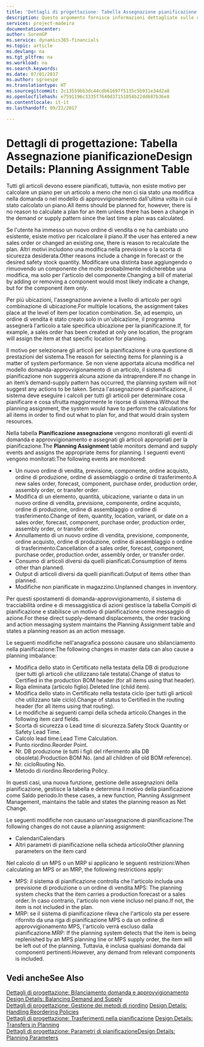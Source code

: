 ```yaml
---
title: 'Dettagli di progettazione: Tabella Assegnazione pianificazione | Microsoft Docs'
description: Questo argomento fornisce informazioni dettagliate sulle conseguenze relative alla modifica del metodo di pianificazione per un articolo.
services: project-madeira
documentationcenter: 
author: SorenGP
ms.service: dynamics365-financials
ms.topic: article
ms.devlang: na
ms.tgt_pltfrm: na
ms.workload: na
ms.search.keywords: 
ms.date: 07/01/2017
ms.author: sgroespe
ms.translationtype: HT
ms.sourcegitcommit: 2c13559bb3dc44cdb61697f5135c5b931e34d2a8
ms.openlocfilehash: e7591196c3335f7640d37151054b22dd687b36e8
ms.contentlocale: it-it
ms.lasthandoff: 09/22/2017

---
```

# <a name="design-details-planning-assignment-table"></a><span data-ttu-id="0a420-103">Dettagli di progettazione: Tabella Assegnazione pianificazione</span><span class="sxs-lookup"><span data-stu-id="0a420-103">Design Details: Planning Assignment Table</span></span>
<span data-ttu-id="0a420-104">Tutti gli articoli devono essere pianificati, tuttavia, non esiste motivo per calcolare un piano per un articolo a meno che non ci sia stato una modifica nella domanda o nel modello di approvvigionamento dall'ultima volta in cui è stato calcolato un piano.</span><span class="sxs-lookup"><span data-stu-id="0a420-104">All items should be planned for, however, there is no reason to calculate a plan for an item unless there has been a change in the demand or supply pattern since the last time a plan was calculated.</span></span>  
  
<span data-ttu-id="0a420-105">Se l'utente ha immesso un nuovo ordine di vendita o ne ha cambiato uno esistente, esiste motivo per ricalcolare il piano.</span><span class="sxs-lookup"><span data-stu-id="0a420-105">If the user has entered a new sales order or changed an existing one, there is reason to recalculate the plan.</span></span> <span data-ttu-id="0a420-106">Altri motivi includono una modifica nella previsione o la scorta di sicurezza desiderata.</span><span class="sxs-lookup"><span data-stu-id="0a420-106">Other reasons include a change in forecast or the desired safety stock quantity.</span></span> <span data-ttu-id="0a420-107">Modificare una distinta base aggiungendo o rimuovendo un componente che molto probabilmente indicherebbe una modifica, ma solo per l'articolo del componente.</span><span class="sxs-lookup"><span data-stu-id="0a420-107">Changing a bill of material by adding or removing a component would most likely indicate a change, but for the component item only.</span></span>  
  
<span data-ttu-id="0a420-108">Per più ubicazioni, l'assegnazione avviene a livello di articolo per ogni combinazione di ubicazione.</span><span class="sxs-lookup"><span data-stu-id="0a420-108">For multiple locations, the assignment takes place at the level of item per location combination.</span></span> <span data-ttu-id="0a420-109">Se, ad esempio, un ordine di vendita è stato creato solo in un'ubicazione, il programma assegnerà l'articolo a tale specifica ubicazione per la pianificazione.</span><span class="sxs-lookup"><span data-stu-id="0a420-109">If, for example, a sales order has been created at only one location, the program will assign the item at that specific location for planning.</span></span>  
  
<span data-ttu-id="0a420-110">Il motivo per selezionare gli articoli per la pianificazione è una questione di prestazioni del sistema.</span><span class="sxs-lookup"><span data-stu-id="0a420-110">The reason for selecting items for planning is a matter of system performance.</span></span> <span data-ttu-id="0a420-111">Se non viene apportata alcuna modifica nel modello domanda-approvvigionamento di un articolo, il sistema di pianificazione non suggerirà alcuna azione da intraprendere.</span><span class="sxs-lookup"><span data-stu-id="0a420-111">If no change in an item’s demand-supply pattern has occurred, the planning system will not suggest any actions to be taken.</span></span> <span data-ttu-id="0a420-112">Senza l'assegnazione di pianificazione, il sistema deve eseguire i calcoli per tutti gli articoli per determinare cosa pianificare e cosa sfrutta maggiormente le risorse di sistema.</span><span class="sxs-lookup"><span data-stu-id="0a420-112">Without the planning assignment, the system would have to perform the calculations for all items in order to find out what to plan for, and that would drain system resources.</span></span>  
  
<span data-ttu-id="0a420-113">Nella tabella **Pianificazione assegnazione** vengono monitorati gli eventi di domanda e approvvigionamento e assegnati gli articoli appropriati per la pianificazione.</span><span class="sxs-lookup"><span data-stu-id="0a420-113">The **Planning Assignment** table monitors demand and supply events and assigns the appropriate items for planning.</span></span> <span data-ttu-id="0a420-114">I seguenti eventi vengono monitorati:</span><span class="sxs-lookup"><span data-stu-id="0a420-114">The following events are monitored:</span></span>  
  
* <span data-ttu-id="0a420-115">Un nuovo ordine di vendita, previsione, componente, ordine acquisto, ordine di produzione, ordine di assemblaggio o ordine di trasferimento.</span><span class="sxs-lookup"><span data-stu-id="0a420-115">A new sales order, forecast, component, purchase order, production order, assembly order, or transfer order.</span></span>  
* <span data-ttu-id="0a420-116">Modifica di un elemento, quantità, ubicazione, variante o data in un nuovo ordine di vendita, previsione, componente, ordine acquisto, ordine di produzione, ordine di assemblaggio o ordine di trasferimento.</span><span class="sxs-lookup"><span data-stu-id="0a420-116">Change of item, quantity, location, variant, or date on a sales order, forecast, component, purchase order, production order, assembly order, or transfer order.</span></span>  
* <span data-ttu-id="0a420-117">Annullamento di un nuovo ordine di vendita, previsione, componente, ordine acquisto, ordine di produzione, ordine di assemblaggio o ordine di trasferimento.</span><span class="sxs-lookup"><span data-stu-id="0a420-117">Cancellation of a sales order, forecast, component, purchase order, production order, assembly order, or transfer order.</span></span>  
* <span data-ttu-id="0a420-118">Consumo di articoli diversi da quelli pianificati.</span><span class="sxs-lookup"><span data-stu-id="0a420-118">Consumption of items other than planned.</span></span>  
* <span data-ttu-id="0a420-119">Output di articoli diversi da quelli pianificati.</span><span class="sxs-lookup"><span data-stu-id="0a420-119">Output of items other than planned.</span></span>  
* <span data-ttu-id="0a420-120">Modifiche non pianificate in magazzino.</span><span class="sxs-lookup"><span data-stu-id="0a420-120">Unplanned changes in inventory.</span></span>  
  
<span data-ttu-id="0a420-121">Per questi spostamenti di domanda-approvvigionamento, il sistema di tracciabilità ordine e di messaggistica di azioni gestisce la tabella Compiti di pianificazione e stabilisce un motivo di pianificazione come messaggio di azione.</span><span class="sxs-lookup"><span data-stu-id="0a420-121">For these direct supply-demand displacements, the order tracking and action messaging system maintains the Planning Assignment table and states a planning reason as an action message.</span></span>  
  
<span data-ttu-id="0a420-122">Le seguenti modifiche nell'anagrafica possono causare uno sbilanciamento nella pianificazione:</span><span class="sxs-lookup"><span data-stu-id="0a420-122">The following changes in master data can also cause a planning imbalance:</span></span>  
  
* <span data-ttu-id="0a420-123">Modifica dello stato in Certificato nella testata della DB di produzione (per tutti gli articoli che utilizzano tale testata).</span><span class="sxs-lookup"><span data-stu-id="0a420-123">Change of status to Certified in the production BOM header (for all items using that header).</span></span>  
* <span data-ttu-id="0a420-124">Riga eliminata (articolo figlio).</span><span class="sxs-lookup"><span data-stu-id="0a420-124">Deleted line (child item).</span></span>  
* <span data-ttu-id="0a420-125">Modifica dello stato in Certificato nella testata ciclo (per tutti gli articoli che utilizzano tale ciclo).</span><span class="sxs-lookup"><span data-stu-id="0a420-125">Change of status to Certified in the routing header (for all items using that routing).</span></span>  
* <span data-ttu-id="0a420-126">Le modifiche ai seguenti campi della scheda articolo.</span><span class="sxs-lookup"><span data-stu-id="0a420-126">Changes in the following item card fields.</span></span>  
* <span data-ttu-id="0a420-127">Scorta di sicurezza o Lead time di sicurezza.</span><span class="sxs-lookup"><span data-stu-id="0a420-127">Safety Stock Quantity or Safety Lead Time.</span></span>  
* <span data-ttu-id="0a420-128">Calcolo lead time.</span><span class="sxs-lookup"><span data-stu-id="0a420-128">Lead Time Calculation.</span></span>  
* <span data-ttu-id="0a420-129">Punto riordino.</span><span class="sxs-lookup"><span data-stu-id="0a420-129">Reorder Point.</span></span>  
* <span data-ttu-id="0a420-130">Nr. DB produzione (e tutti i figli del riferimento alla DB obsoleta).</span><span class="sxs-lookup"><span data-stu-id="0a420-130">Production BOM No. (and all children of old BOM reference).</span></span>  
* <span data-ttu-id="0a420-131">Nr. ciclo</span><span class="sxs-lookup"><span data-stu-id="0a420-131">Routing No.</span></span>  
* <span data-ttu-id="0a420-132">Metodo di riordino.</span><span class="sxs-lookup"><span data-stu-id="0a420-132">Reordering Policy.</span></span>  
  
<span data-ttu-id="0a420-133">In questi casi, una nuova funzione, gestione delle assegnazioni della pianificazione, gestisce la tabella e determina il motivo della pianificazione come Saldo periodo.</span><span class="sxs-lookup"><span data-stu-id="0a420-133">In these cases, a new function, Planning Assignment Management, maintains the table and states the planning reason as Net Change.</span></span>  
  
<span data-ttu-id="0a420-134">Le seguenti modifiche non causano un'assegnazione di pianificazione:</span><span class="sxs-lookup"><span data-stu-id="0a420-134">The following changes do not cause a planning assignment:</span></span>  
  
* <span data-ttu-id="0a420-135">Calendari</span><span class="sxs-lookup"><span data-stu-id="0a420-135">Calendars</span></span>  
* <span data-ttu-id="0a420-136">Altri parametri di pianificazione nella scheda articolo</span><span class="sxs-lookup"><span data-stu-id="0a420-136">Other planning parameters on the item card</span></span>  
  
<span data-ttu-id="0a420-137">Nel calcolo di un MPS o un MRP si applicano le seguenti restrizioni:</span><span class="sxs-lookup"><span data-stu-id="0a420-137">When calculating an MPS or an MRP, the following restrictions apply:</span></span>  
  
* <span data-ttu-id="0a420-138">MPS: il sistema di pianificazione controlla che l'articolo includa una previsione di produzione o un ordine di vendita.</span><span class="sxs-lookup"><span data-stu-id="0a420-138">MPS: The planning system checks that the item carries a production forecast or a sales order.</span></span> <span data-ttu-id="0a420-139">In caso contrario, l'articolo non viene incluso nel piano.</span><span class="sxs-lookup"><span data-stu-id="0a420-139">If not, the item is not included in the plan.</span></span>  
* <span data-ttu-id="0a420-140">MRP: se il sistema di pianificazione rileva che l'articolo sta per essere rifornito da una riga di pianificazione MPS o da un ordine di approvvigionamento MPS, l'articolo verrà escluso dalla pianificazione.</span><span class="sxs-lookup"><span data-stu-id="0a420-140">MRP: If the planning system detects that the item is being replenished by an MPS planning line or MPS supply order, the item will be left out of the planning.</span></span> <span data-ttu-id="0a420-141">Tuttavia, è inclusa qualsiasi domanda dai componenti pertinenti.</span><span class="sxs-lookup"><span data-stu-id="0a420-141">However, any demand from relevant components is included.</span></span>  
  
## <a name="see-also"></a><span data-ttu-id="0a420-142">Vedi anche</span><span class="sxs-lookup"><span data-stu-id="0a420-142">See Also</span></span>  
<span data-ttu-id="0a420-143">[Dettagli di progettazione: Bilanciamento domanda e approvvigionamento](design-details-balancing-demand-and-supply.md) </span><span class="sxs-lookup"><span data-stu-id="0a420-143">[Design Details: Balancing Demand and Supply](design-details-balancing-demand-and-supply.md) </span></span>  
<span data-ttu-id="0a420-144">[Dettagli di progettazione: Gestione dei metodi di riordino](design-details-handling-reordering-policies.md) </span><span class="sxs-lookup"><span data-stu-id="0a420-144">[Design Details: Handling Reordering Policies](design-details-handling-reordering-policies.md) </span></span>  
<span data-ttu-id="0a420-145">[Dettagli di progettazione: Trasferimenti nella pianificazione](design-details-transfers-in-planning.md) </span><span class="sxs-lookup"><span data-stu-id="0a420-145">[Design Details: Transfers in Planning](design-details-transfers-in-planning.md) </span></span>  
[<span data-ttu-id="0a420-146">Dettagli di progettazione: Parametri di pianificazione</span><span class="sxs-lookup"><span data-stu-id="0a420-146">Design Details: Planning Parameters</span></span>](design-details-planning-parameters.md)  

